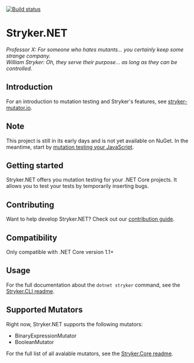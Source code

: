 [![Build status](https://ci.appveyor.com/api/projects/status/853yby19lvrrd435/branch/master?svg=true)](https://ci.appveyor.com/project/stryker-mutator/stryker-net/branch/master)

# Stryker.NET
*Professor X: For someone who hates mutants... you certainly keep some strange company.*  
*William Stryker: Oh, they serve their purpose... as long as they can be controlled.*

## Introduction

For an introduction to mutation testing and Stryker's features, see [stryker-mutator.io](https://stryker-mutator.io/).

## Note
This project is still in its early days and is not yet available on NuGet. In the meantime, start by [mutation testing your JavaScript](https://stryker-mutator.github.io).

## Getting started
Stryker.NET offers you mutation testing for your .NET Core projects. It allows you to test your tests by temporarily inserting bugs.

## Contributing
Want to help develop Stryker.NET? Check out our [contribution guide](/CONTRIBUTING.md).

## Compatibility
Only compatible with .NET Core version 1.1+

## Usage
For the full documentation about the `dotnet stryker` command, see the [Stryker.CLI readme](/src/Stryker.CLI/README.md).

## Supported Mutators
Right now, Stryker.NET supports the following mutators:
- BinaryExpressionMutator
- BooleanMutator

For the full list of all avalable mutators, see the [Stryker.Core readme](/src/Stryker.Core/README.md).
